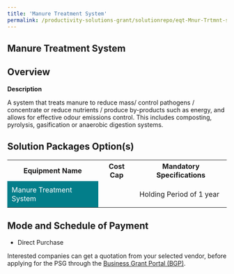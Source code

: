 ```yaml
---
title: 'Manure Treatment System'
permalink: /productivity-solutions-grant/solutionrepo/eqt-Mnur-Trtmnt-sys-Food
---
```


## Manure Treatment System

## Overview

**Description**

A system that treats manure to reduce mass/ control pathogens / concentrate or reduce nutrients / produce by-products such as energy, and allows for effective odour emissions control. This includes composting, pyrolysis, gasification or anaerobic digestion systems.

## Solution Packages Option(s)

<table>
<tr>
<th><b>Equipment Name</b></th>
<th><b>Cost Cap</b></th>
<th><b>Mandatory Specifications</b></th>
</tr>
<tr>
<td style='padding: 10px; background-color: #037E8A; color: #FFFFFF;'>Manure Treatment System</td>
<td style='padding: 10px;'> </td>
<td style='padding: 10px;'>Holding Period of 1 year</td>
</tr>
</table>

## Mode and Schedule of Payment

 - Direct Purchase

Interested companies can get a quotation from your selected vendor, before applying for the PSG through the <a href='https://www.businessgrants.gov.sg/' target='_blank' rel='noopener'>Business Grant Portal (BGP)</a>.

<script src="/jquery/resize-tables.js"></script>

